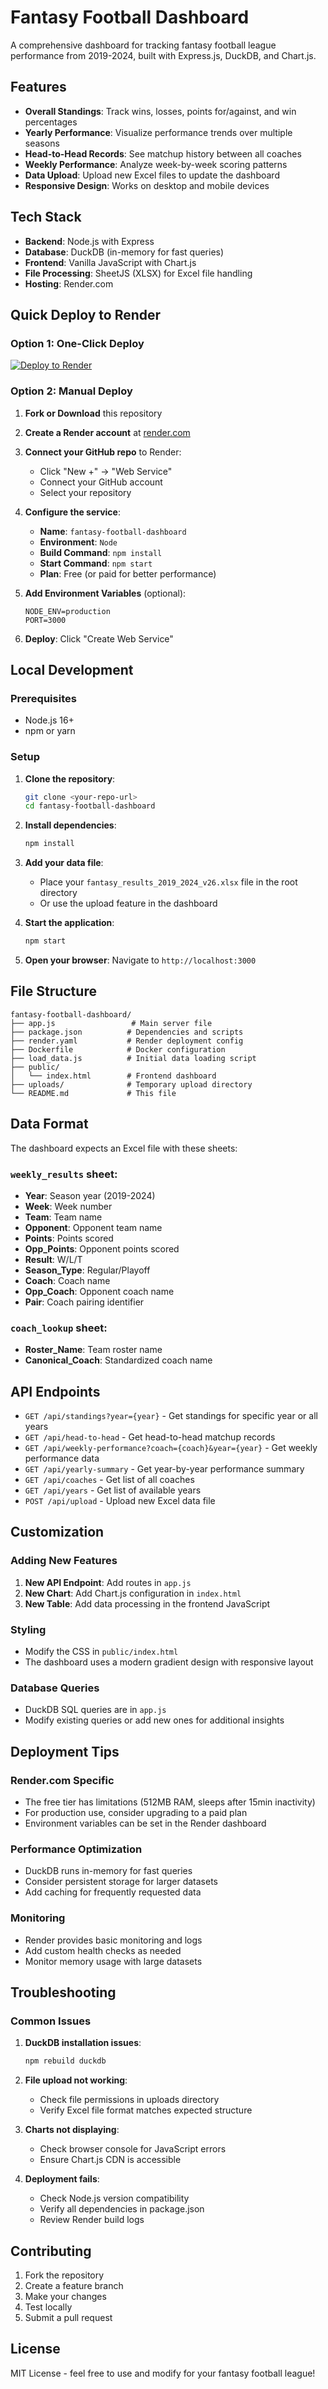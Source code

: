 # Fantasy Football Dashboard

A comprehensive dashboard for tracking fantasy football league performance from 2019-2024, built with Express.js, DuckDB, and Chart.js.

## Features

- **Overall Standings**: Track wins, losses, points for/against, and win percentages
- **Yearly Performance**: Visualize performance trends over multiple seasons
- **Head-to-Head Records**: See matchup history between all coaches
- **Weekly Performance**: Analyze week-by-week scoring patterns
- **Data Upload**: Upload new Excel files to update the dashboard
- **Responsive Design**: Works on desktop and mobile devices

## Tech Stack

- **Backend**: Node.js with Express
- **Database**: DuckDB (in-memory for fast queries)
- **Frontend**: Vanilla JavaScript with Chart.js
- **File Processing**: SheetJS (XLSX) for Excel file handling
- **Hosting**: Render.com

## Quick Deploy to Render

### Option 1: One-Click Deploy
[![Deploy to Render](https://render.com/images/deploy-to-render-button.svg)](https://render.com/deploy)

### Option 2: Manual Deploy

1. **Fork or Download** this repository

2. **Create a Render account** at [render.com](https://render.com)

3. **Connect your GitHub repo** to Render:
   - Click "New +" → "Web Service"
   - Connect your GitHub account
   - Select your repository

4. **Configure the service**:
   - **Name**: `fantasy-football-dashboard`
   - **Environment**: `Node`
   - **Build Command**: `npm install`
   - **Start Command**: `npm start`
   - **Plan**: Free (or paid for better performance)

5. **Add Environment Variables** (optional):
   ```
   NODE_ENV=production
   PORT=3000
   ```

6. **Deploy**: Click "Create Web Service"

## Local Development

### Prerequisites
- Node.js 16+ 
- npm or yarn

### Setup

1. **Clone the repository**:
   ```bash
   git clone <your-repo-url>
   cd fantasy-football-dashboard
   ```

2. **Install dependencies**:
   ```bash
   npm install
   ```

3. **Add your data file**:
   - Place your `fantasy_results_2019_2024_v26.xlsx` file in the root directory
   - Or use the upload feature in the dashboard

4. **Start the application**:
   ```bash
   npm start
   ```

5. **Open your browser**:
   Navigate to `http://localhost:3000`

## File Structure

```
fantasy-football-dashboard/
├── app.js                 # Main server file
├── package.json          # Dependencies and scripts
├── render.yaml           # Render deployment config
├── Dockerfile            # Docker configuration
├── load_data.js          # Initial data loading script
├── public/
│   └── index.html        # Frontend dashboard
├── uploads/              # Temporary upload directory
└── README.md             # This file
```

## Data Format

The dashboard expects an Excel file with these sheets:

### `weekly_results` sheet:
- **Year**: Season year (2019-2024)
- **Week**: Week number
- **Team**: Team name
- **Opponent**: Opponent team name  
- **Points**: Points scored
- **Opp_Points**: Opponent points scored
- **Result**: W/L/T
- **Season_Type**: Regular/Playoff
- **Coach**: Coach name
- **Opp_Coach**: Opponent coach name
- **Pair**: Coach pairing identifier

### `coach_lookup` sheet:
- **Roster_Name**: Team roster name
- **Canonical_Coach**: Standardized coach name

## API Endpoints

- `GET /api/standings?year={year}` - Get standings for specific year or all years
- `GET /api/head-to-head` - Get head-to-head matchup records
- `GET /api/weekly-performance?coach={coach}&year={year}` - Get weekly performance data
- `GET /api/yearly-summary` - Get year-by-year performance summary
- `GET /api/coaches` - Get list of all coaches
- `GET /api/years` - Get list of available years
- `POST /api/upload` - Upload new Excel data file

## Customization

### Adding New Features

1. **New API Endpoint**: Add routes in `app.js`
2. **New Chart**: Add Chart.js configuration in `index.html`
3. **New Table**: Add data processing in the frontend JavaScript

### Styling
- Modify the CSS in `public/index.html`
- The dashboard uses a modern gradient design with responsive layout

### Database Queries
- DuckDB SQL queries are in `app.js`
- Modify existing queries or add new ones for additional insights

## Deployment Tips

### Render.com Specific
- The free tier has limitations (512MB RAM, sleeps after 15min inactivity)
- For production use, consider upgrading to a paid plan
- Environment variables can be set in the Render dashboard

### Performance Optimization
- DuckDB runs in-memory for fast queries
- Consider persistent storage for larger datasets
- Add caching for frequently requested data

### Monitoring
- Render provides basic monitoring and logs
- Add custom health checks as needed
- Monitor memory usage with large datasets

## Troubleshooting

### Common Issues

1. **DuckDB installation issues**:
   ```bash
   npm rebuild duckdb
   ```

2. **File upload not working**:
   - Check file permissions in uploads directory
   - Verify Excel file format matches expected structure

3. **Charts not displaying**:
   - Check browser console for JavaScript errors
   - Ensure Chart.js CDN is accessible

4. **Deployment fails**:
   - Check Node.js version compatibility
   - Verify all dependencies in package.json
   - Review Render build logs

## Contributing

1. Fork the repository
2. Create a feature branch
3. Make your changes
4. Test locally
5. Submit a pull request

## License

MIT License - feel free to use and modify for your fantasy football league!

